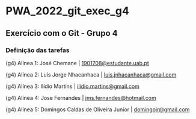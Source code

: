 # PWA_2022_git_exec_g4

## Exercício com o Git - Grupo 4

### Definição das tarefas

(g4) Alínea 1: José Chemane | 1901708@estudante.uab.pt

(g4) Alínea 2: Luís Jorge Nhacanhaca | luis.jnhacanhaca@gmail.com

(g4) Alínea 3: Ilídio Martins | ilidio.martins@gmail.com

(g4) Alínea 4: Jose Fernandes | jms.fernandes@hotmail.com

(g4) Alínea 5: Domingos Caldas de Oliveira Junior | domingojr@gmail.com
